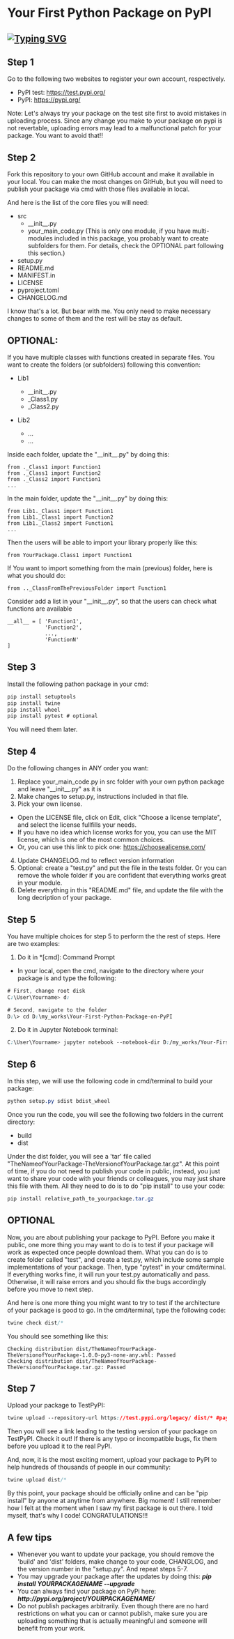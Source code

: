 # Your First Python Package on PyPI

## [![Typing SVG](https://readme-typing-svg.herokuapp.com?multiline=true&width=1200&lines=An+end+to+end+project+helps+you+publish+your+first+python+package+in+a+simple+way.++++++++++)](https://git.io/typing-svg)

## Step 1

Go to the following two websites to register your own account, respectively.
- PyPI test: https://test.pypi.org/
- PyPI: https://pypi.org/

Note: Let's always try your package on the test site first to avoid mistakes in uploading process. Since any change you make to your package on pypi is not revertable, uploading errors may lead to a malfunctional patch for your package. You want to avoid that!!


## Step 2

Fork this repository to your own GitHub account and make it available in your local. You can make the most changes on GitHub, but you will need to publish your package via cmd with those files available in local.

And here is the list of the core files you will need:

* src
  * \_\_init\_\_.py
  * your_main_code.py  (This is only one module, if you have multi-modules included in this package, you probably want to create subfolders for them. For details, check the OPTIONAL part following this section.)
* setup.py
* README.md
* MANIFEST.in
* LICENSE
* pyproject.toml
* CHANGELOG.md

I know that's a lot. But bear with me. You only need to make necessary changes to some of them and the rest will be stay as default.

## OPTIONAL:
If you have multiple classes with functions created in separate files. You want to create the folders (or subfolders) following this convention:

* Lib1
  * \_\_init\_\_.py
  * \_Class1.py
  * \_Class2.py

* Lib2
  * ...
  * ...

Inside each folder, update the "\_\_init\_\_.py" by doing this:

    from ._Class1 import Function1
    from ._Class1 import Function2
    from ._Class2 import Function1
    ... 

In the main folder, update the "\_\_init\_\_.py" by doing this:

    from Lib1._Class1 import Function1
    from Lib1._Class1 import Function2
    from Lib1._Class2 import Function1
    ... 

Then the users will be able to import your library properly like this:

    from YourPackage.Class1 import Function1
    
If You want to import something from the main (previous) folder, here is what you should do:

    from .._ClassFromThePreviousFolder import Function1
    
Consider add a list in your "\_\_init\_\_.py", so that the users can check what functions are available

    __all__ = [ 'Function1',
                'Function2',
                ...,
                'FunctionN'
    ]
    

## Step 3

Install the following pathon package in your cmd:

```css
pip install setuptools
pip install twine
pip install wheel
pip install pytest # optional
```

You will need them later.

## Step 4

Do the following changes in ANY order you want:

1. Replace your_main_code.py in src folder with your own python package and leave "\_\_init\_\_.py" as it is
2. Make changes to setup.py, instructions included in that file.
3. Pick your own license. 
  * Open the LICENSE file, click on Edit, click "Choose a license template", and select the license fullfills your needs.
  * If you have no idea which license works for you, you can use the MIT license, which is one of the most common choices.
  * Or, you can use this link to pick one: https://choosealicense.com/
4. Update CHANGELOG.md to reflect version information
5. Optional: create a "test.py" and put the file in the tests folder. Or you can remove the whole folder if you are confident that everything works great in your module.
6. Delete everything in this "README.md" file, and update the file with the long decription of your package.

## Step 5

You have multiple choices for step 5 to perform the the rest of steps. Here are two examples:

1. Do it in *[cmd]: Command Prompt
- In your local, open the cmd, navigate to the directory where your package is and type the following:
```css
# First, change root disk
C:\User\Yourname> d:

# Second, navigate to the folder
D:\> cd D:\my_works\Your-First-Python-Package-on-PyPI
```

2. Do it in Jupyter Notebook terminal:
```css
C:\User\Yourname> jupyter notebook --notebook-dir D:/my_works/Your-First-Python-Package-on-PyPI
```

## Step 6

In this step, we will use the following code in cmd/terminal to build your package:
```css
python setup.py sdist bdist_wheel
```

Once you run the code, you will see the following two folders in the current directory:
- build
- dist

Under the dist folder, you will see a 'tar' file called "TheNameofYourPackage-TheVersionofYourPackage.tar.gz". At this point of time, if you do not need to publish your code in public, instead, you just want to share your code with your friends or colleagues, you may just share this file with them. All they need to do is to do "pip install" to use your code:
```css
pip install relative_path_to_yourpackage.tar.gz  
```

## OPTIONAL

Now, you are about publishing your package to PyPI. Before you make it public, one more thing you may want to do is to test if your package will work as expected once people download them. What you can do is to create folder called "test", and create a test.py, which include some sample implementations of your package. Then, type "pytest" in your cmd/terminal. If everything works fine, it will run your test.py automatically and pass. Otherwise, it will raise errors and you should fix the bugs accordingly before you move to next step.

And here is one more thing you might want to try to test if the architecture of your package is good to go. In the cmd/terminal, type the following code:
```css
twine check dist/*
```
You should see something like this:
```
Checking distribution dist/TheNameofYourPackage-TheVersionofYourPackage-1.0.0-py3-none-any.whl: Passed
Checking distribution dist/TheNameofYourPackage-TheVersionofYourPackage.tar.gz: Passed
```

## Step 7

Upload your package to TestPyPI:
```css
twine upload --repository-url https://test.pypi.org/legacy/ dist/* #pay attention there is an extra space before dist.
```
Then you will see a link leading to the testing version of your package on TestPyPI. Check it out! If there is any typo or incompatible bugs, fix them before you upload it to the real PyPI.

And, now, it is the most exciting moment, upload your package to PyPI to help hundreds of thousands of people in our community:
```css
twine upload dist/*
```
By this point, your package should be officially online and can be "pip install" by anyone at anytime from anywhere. Big moment! I still remember how I felt at the moment when I saw my first package is out there. I told myself, that's why I code! CONGRATULATIONS!!!  


## A few tips

- Whenever you want to update your package, you should remove the 'build' and 'dist' folders, make change to your code, CHANGLOG, and the version number in the "setup.py". And repeat steps 5-7.
- You may upgrade your package after the updates by doing this: ___pip install YOURPACKAGENAME --upgrade___
- You can always find your package on PyPi here: ___ht<span>tp://</span>pypi.org/project/YOURPACKAGENAME/___
- Do not publish packages arbitrarily. Even though there are no hard restrictions on what you can or cannot publish, make sure you are uploading something that is actually meaningful and someone will benefit from your work. 
